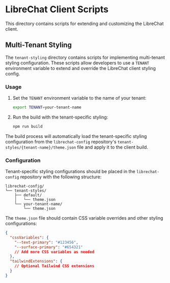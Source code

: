 # LibreChat Client Scripts

This directory contains scripts for extending and customizing the LibreChat client.

## Multi-Tenant Styling

The `tenant-styling` directory contains scripts for implementing multi-tenant styling configuration. These scripts allow developers to use a `TENANT` environment variable to extend and override the LibreChat client styling config.

### Usage

1. Set the `TENANT` environment variable to the name of your tenant:

   ```bash
   export TENANT=your-tenant-name
   ```

2. Run the build with the tenant-specific styling:

   ```bash
   npm run build
   ```

The build process will automatically load the tenant-specific styling configuration from the `librechat-config` repository's `tenant-styles/{tenant-name}/theme.json` file and apply it to the client build.

### Configuration

Tenant-specific styling configurations should be placed in the `librechat-config` repository with the following structure:

```
librechat-config/
└── tenant-styles/
    ├── default/
    │   └── theme.json
    └── your-tenant-name/
        └── theme.json
```

The `theme.json` file should contain CSS variable overrides and other styling configurations:

```json
{
  "cssVariables": {
    "--text-primary": "#123456",
    "--surface-primary": "#654321"
    // Add more CSS variables as needed
  },
  "tailwindExtensions": {
    // Optional Tailwind CSS extensions
  }
}
```
